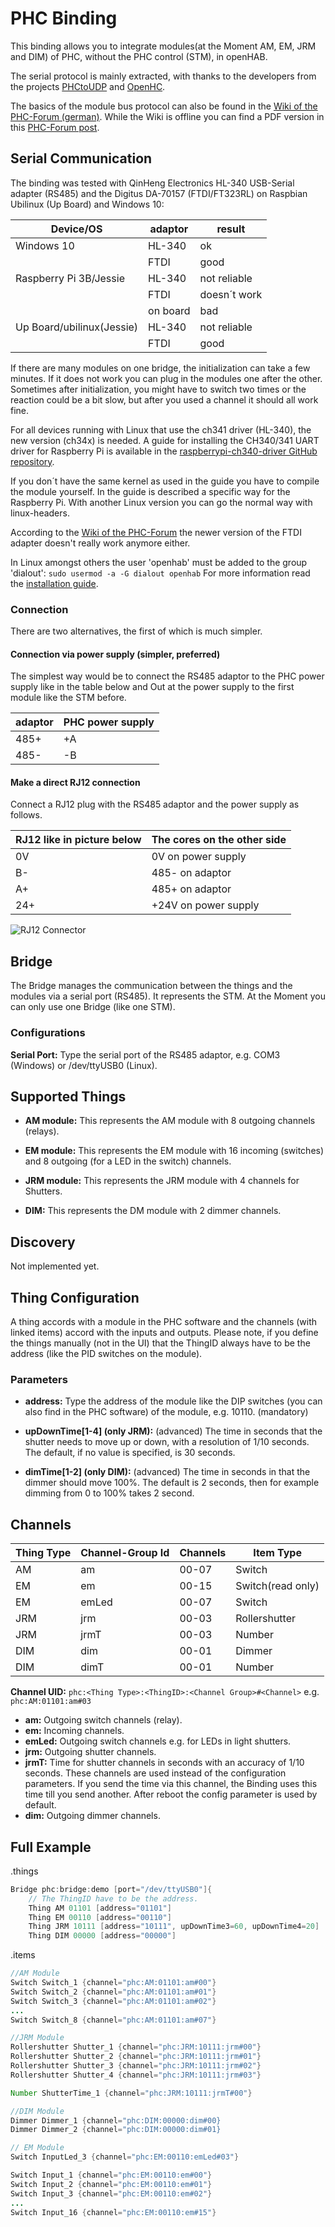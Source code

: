 # PHC Binding

This binding allows you to integrate modules(at the Moment AM, EM, JRM and DIM) of PHC, without the PHC control (STM), in openHAB.

The serial protocol is mainly extracted, with thanks to the developers from the projects [PHCtoUDP](https://sourceforge.net/projects/phctoudp/) and [OpenHC](https://sourceforge.net/projects/openhc/?source=directory).

The basics of the module bus protocol can also be found in the [Wiki of the PHC-Forum (german)](https://wiki.phc-forum.de/index.php/PHC-Protokoll_des_internen_Bus).
While the Wiki is offline you can find a PDF version in this [PHC-Forum post](https://phc-forum.de/index.php/forum/phc-programmierung/129-phc-protokoll?start=15#1329).

## Serial Communication

The binding was tested with QinHeng Electronics HL-340 USB-Serial adapter (RS485) and the Digitus DA-70157 (FTDI/FT323RL) on Raspbian Ubilinux (Up Board) and Windows 10:

| Device/OS                | adaptor       | result       |
|--------------------------|---------------|--------------|
| Windows 10               | HL-340        | ok           |
|                          | FTDI          | good         |
| Raspberry Pi 3B/Jessie   | HL-340        | not reliable |
|                          | FTDI          | doesn´t work |
|                          | on board      | bad          |
| Up Board/ubilinux(Jessie)| HL-340        | not reliable |
|                          | FTDI          | good         |

If there are many modules on one bridge, the initialization can take a few minutes. If it does not work you can plug in the modules one after the other.
Sometimes after initialization, you might have to switch two times or the reaction could be a bit slow, but after you used a channel it should all work fine.

For all devices running with Linux that use the ch341 driver (HL-340), the new version (ch34x) is needed.
A guide for installing the CH340/341 UART driver for Raspberry Pi is available in the [raspberrypi-ch340-driver GitHub repository](https://github.com/aperepel/raspberrypi-ch340-driver).

If you don´t have the same kernel as used in the guide you have to compile the module yourself. In the guide is described a specific way for the Raspberry Pi. With another Linux version you can go the normal way with linux-headers.

According to the [Wiki of the PHC-Forum](https://wiki.phc-forum.de/index.php/PHC-Protokoll_des_internen_Bus#USB_RS-485_Adapter) the newer version of the FTDI adapter doesn't really work anymore either.

In Linux amongst others the user 'openhab' must be added to the group 'dialout': ```sudo usermod -a -G dialout openhab``` For more information read the [installation guide](https://www.openhab.org/docs/installation/linux.html#recommended-additional-setup-steps).

### Connection

There are two alternatives, the first of which is much simpler.

#### Connection via power supply (simpler, preferred)

The simplest way would be to connect the RS485 adaptor to the PHC power supply like in the table below and Out at the power supply to the first module like the STM before.

|  adaptor | PHC power supply |
|----------|------------------|
| 485+     | +A               |
| 485-     | -B               |

#### Make a direct RJ12 connection

Connect a RJ12 plug with the RS485 adaptor and the power supply as follows.

| RJ12 like in picture below | The cores on the other side |
|----------------------------|-----------------------------|
| 0V                         | 0V on power supply          |
| B-                         | 485- on adaptor             |
| A+                         | 485+ on adaptor             |
| 24+                        | +24V on power supply        |

![RJ12 Connector](doc/RJ12-Connector.png)

## Bridge

The Bridge manages the communication between the things and the modules via a serial port (RS485).
It represents the STM.
At the Moment you can only use one Bridge (like one STM).

### Configurations

**Serial Port:** Type the serial port of the RS485 adaptor, e.g. COM3 (Windows) or /dev/ttyUSB0 (Linux).

## Supported Things

- **AM module:** This represents the AM module with 8 outgoing channels (relays).

- **EM module:** This represents the EM module with 16 incoming (switches) and 8 outgoing (for a LED in the switch) channels.

- **JRM module:** This represents the JRM module with 4 channels for Shutters.

- **DIM:** This represents the DM module with 2 dimmer channels.

## Discovery

Not implemented yet.

## Thing Configuration

A thing accords with a module in the PHC software and the channels (with linked items) accord with the inputs and outputs.
Please note, if you define the things manually (not in the UI) that the ThingID always have to be the address (like the PID switches on the module).

### Parameters

- **address:** Type the address of the module like the DIP switches (you can also find in the PHC software) of the module, e.g. 10110. (mandatory)

- **upDownTime[1-4] (only JRM):** (advanced) The time in seconds that the shutter needs to move up or down, with a resolution of 1/10 seconds. The default, if no value is specified, is 30 seconds.

- **dimTime[1-2] (only DIM):** (advanced) The time in seconds in that the dimmer should move 100%. The default is 2 seconds, then for example dimming from 0 to 100% takes 2 second.

## Channels

| Thing Type             | Channel-Group Id | Channels | Item Type        |
|------------------------|------------------|----------|------------------|
| AM                     | am               | 00-07    | Switch           |
| EM                     | em               | 00-15    | Switch(read only)|
| EM                     | emLed            | 00-07    | Switch           |
| JRM                    | jrm              | 00-03    | Rollershutter    |
| JRM                    | jrmT             | 00-03    | Number           |
| DIM                    | dim              | 00-01    | Dimmer           |
| DIM                    | dimT             | 00-01    | Number           |

**Channel UID:** ```phc:<Thing Type>:<ThingID>:<Channel Group>#<Channel>``` e.g. ```phc:AM:01101:am#03```

- **am:** Outgoing switch channels (relay).
- **em:** Incoming channels.
- **emLed:** Outgoing switch channels e.g. for LEDs in light shutters.
- **jrm:** Outgoing shutter channels.
- **jrmT:** Time for shutter channels in seconds with an accuracy of 1/10 seconds.
These channels are used instead of the configuration parameters.
If you send the time via this channel, the Binding uses this time till you send another.
After reboot the config parameter is used by default.
- **dim:** Outgoing dimmer channels.

## Full Example

.things

```java
Bridge phc:bridge:demo [port="/dev/ttyUSB0"]{
    // The ThingID have to be the address.
    Thing AM 01101 [address="01101"]
    Thing EM 00110 [address="00110"]
    Thing JRM 10111 [address="10111", upDownTime3=60, upDownTime4=20]
    Thing DIM 00000 [address="00000"]
```

.items

```java
//AM Module
Switch Switch_1 {channel="phc:AM:01101:am#00"}
Switch Switch_2 {channel="phc:AM:01101:am#01"}
Switch Switch_3 {channel="phc:AM:01101:am#02"}
...
Switch Switch_8 {channel="phc:AM:01101:am#07"}

//JRM Module
Rollershutter Shutter_1 {channel="phc:JRM:10111:jrm#00"}
Rollershutter Shutter_2 {channel="phc:JRM:10111:jrm#01"}
Rollershutter Shutter_3 {channel="phc:JRM:10111:jrm#02"}
Rollershutter Shutter_4 {channel="phc:JRM:10111:jrm#03"}

Number ShutterTime_1 {channel="phc:JRM:10111:jrmT#00"}

//DIM Module
Dimmer Dimmer_1 {channel="phc:DIM:00000:dim#00}
Dimmer Dimmer_2 {channel="phc:DIM:00000:dim#01}

// EM Module
Switch InputLed_3 {channel="phc:EM:00110:emLed#03"}

Switch Input_1 {channel="phc:EM:00110:em#00"}
Switch Input_2 {channel="phc:EM:00110:em#01"}
Switch Input_3 {channel="phc:EM:00110:em#02"}
...
Switch Input_16 {channel="phc:EM:00110:em#15"}
```
